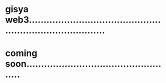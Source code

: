 # gisya web3...............................................................................
# coming soon...................................................
